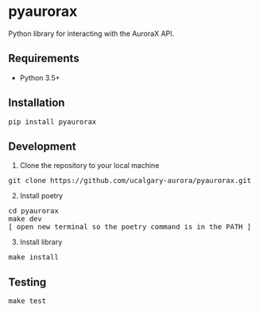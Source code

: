# pyaurorax
Python library for interacting with the AuroraX API.

## Requirements
- Python 3.5+

## Installation
<pre>pip install pyaurorax</pre>

## Development
1. Clone the repository to your local machine
<pre>git clone https://github.com/ucalgary-aurora/pyaurorax.git</pre>
2. Install poetry
<pre>cd pyaurorax
make dev
[ open new terminal so the poetry command is in the PATH ]</pre>
3. Install library
<pre>make install</pre>

## Testing
<pre>make test</pre>
